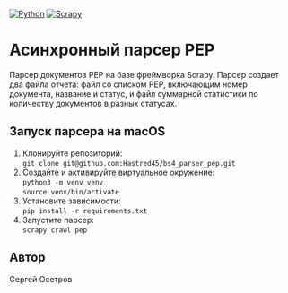 [![Python](https://img.shields.io/badge/-Python-464646?style=flat&logo=Python&logoColor=ffffff&color=043A6B)](https://www.python.org/downloads/release/python-396/)
[![Scrapy](https://img.shields.io/badge/-Python-464646?style=flat&logo=Python&logoColor=ffffff&color=043A6B)](https://scrapy.org/)

# Асинхронный парсер PEP

Парсер документов PEP на базе фреймворка Scrapy. Парсер создает два файла отчета: файл со списком PEP, включающим номер документа, название и статус, и файл суммарной статистики по количеству документов в разных статусах.

## Запуск парсера на macOS

1. Клонируйте репозиторий:  
`git clone git@github.com:Hastred45/bs4_parser_pep.git`
2. Создайте и активируйте виртуальное окружение:  
`python3 -m venv venv`  
`source venv/bin/activate`  
3. Установите зависимости:  
`pip install -r requirements.txt`
4. Запустите парсер:  
`scrapy crawl pep`

## Автор

Сергей Осетров